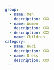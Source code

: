 ```yaml
---
group:
  - name: Men
    description: XXX
  - name: Women
    description: XXX
  - description: XXX
    name: Children
category:
  - name: Hudi
    description: XXX
  - name: Dress
    description: XXX
---
```

